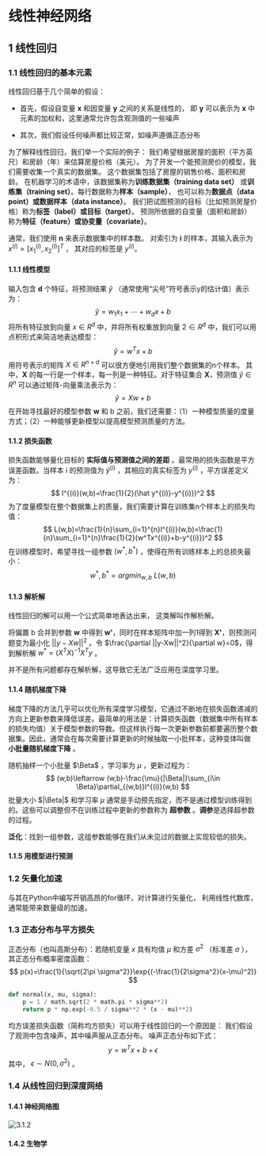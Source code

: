 # 线性神经网络

## 1 线性回归

### 1.1 线性回归的基本元素

线性回归基于几个简单的假设：

* 首先，假设自变量 **x** 和因变量 **y** 之间的关系是线性的， 即 **y** 可以表示为 **x** 中元素的加权和，这里通常允许包含观测值的一些噪声

* 其次，我们假设任何噪声都比较正常，如噪声遵循正态分布

为了解释线性回归，我们举一个实际的例子： 我们希望根据房屋的面积（平方英尺）和房龄（年）来估算房屋价格（美元）。 为了开发一个能预测房价的模型，我们需要收集一个真实的数据集。 这个数据集包括了房屋的销售价格、面积和房龄。 在机器学习的术语中，该数据集称为**训练数据集（training data set）** 或**训练集（training set）**。每行数据称为**样本（sample）**， 也可以称为**数据点（data point）**或**数据样本（data instance）**。 我们把试图预测的目标（比如预测房屋价格）称为**标签（label）**或**目标（target）**。 预测所依据的自变量（面积和房龄）称为**特征（feature）**或**协变量（covariate）**。

通常，我们使用 **n** 来表示数据集中的样本数。 对索引为 **i** 的样本，其输入表示为 $x^{(i)}=[x_1^{(i)},x_2^{(i)}]^T$ ， 其对应的标签是 $y^{(i)}$。

#### 1.1.1 线性模型

输入包含 **d** 个特征，将预测结果 $\hat y$ （通常使用“尖号”符号表示y的估计值）表示为：
$$
\hat y=w_1x_1+\cdots+w_dx+b
$$
将所有特征放到向量 $x\in R^d$ 中，并将所有权重放到向量 $2\in R^d$ 中，我们可以用点积形式来简洁地表达模型：
$$
\hat y=w^Tx+b
$$
用符号表示的矩阵 $X\in R^{n\times d}$ 可以很方便地引用我们整个数据集的n个样本。 其中，**X** 的每一行是一个样本，每一列是一种特征。对于特征集合 **X**，预测值 $\hat y\in R^n$ 可以通过矩阵-向量乘法表示为：
$$
\hat y=Xw+b
$$
在开始寻找最好的模型参数 **w** 和 b 之前，我们还需要：（1）一种模型质量的度量方式；（2）一种能够更新模型以提高模型预测质量的方法。

#### 1.1.2 损失函数

损失函数能够量化目标的 **实际值与预测值之间的差距** 。最常用的损失函数是平方误差函数。当样本 i 的预测值为 $\hat y^{(i)}$ ，其相应的真实标签为 $y^{(i)}$ ，平方误差定义为：
$$
l^{(i)}(w,b)=\frac{1}{2}(\hat y^{(i)}-y^{(i)})^2
$$
为了度量模型在整个数据集上的质量，我们需要计算在训练集n个样本上的损失均值：
$$
L(w,b)=\frac{1}{n}\sum_{i=1}^{n}l^{(i)}(w,b)=\frac{1}{n}\sum_{i=1}^{n}\frac{1}{2}(w^Tx^{(i)}+b-y^{(i)})^2
$$
在训练模型时，希望寻找一组参数 $(w^*,b^*)$ ，使得在所有训练样本上的总损失最小：
$$
w^*,b^*=argmin_{w,b}\ L(w,b)
$$

#### 1.1.3 解析解

线性回归的解可以用一个公式简单地表达出来， 这类解叫作解析解。

将偏置 b 合并到参数 **w** 中得到 **w'**，同时在样本矩阵中加一列1得到 **X'**，则预测问题变为最小化 $||y-Xw||^2$ 。令 $\frac{\partial ||y-Xw||^2}{\partial w}=0$，得到解析解 $w^*=(X^TX)^{-1}X^Ty$ 。

并不是所有问题都存在解析解，这导致它无法广泛应用在深度学习里。

#### 1.1.4 随机梯度下降

梯度下降的方法几乎可以优化所有深度学习模型，它通过不断地在损失函数递减的方向上更新参数来降低误差。最简单的用法是：计算损失函数（数据集中所有样本的损失均值）关于模型参数的导数。但这样执行每一次更新参数前都要遍历整个数据集。因此，通常会在每次需要计算更新的时候抽取一小批样本，这种变体叫做 **小批量随机梯度下降** 。

随机抽样一个小批量 $\Beta$ ，学习率为 $\mu$ ，更新过程为：
$$
(w,b)\leftarrow (w,b)-\frac{\mu}{|\Beta|}\sum_{i\in \Beta}\partial_{(w,b)}l^{(i)}(w,b)
$$
批量大小 $|\Beta|$ 和学习率 $\mu$ 通常是手动预先指定，而不是通过模型训练得到的。这些可以调整但不在训练过程中更新的参数称为 **超参数** 。**调参**是选择超参数的过程。

**泛化**：找到一组参数，这组参数能够在我们从未见过的数据上实现较低的损失。

#### 1.1.5 用模型进行预测

### 1.2 矢量化加速

与其在Python中编写开销高昂的for循环，对计算进行矢量化， 利用线性代数库，通常能带来数量级的加速。

### 1.3 正态分布与平方损失

正态分布（也叫高斯分布）：若随机变量 $x$ 具有均值 $\mu$ 和方差 $\sigma^2$ （标准差 $\sigma$ ），其正态分布概率密度函数：
$$
p(x)=\frac{1}{\sqrt{2\pi \sigma^2}}\exp{(-\frac{1}{2\sigma^2}(x-\mu)^2)}
$$

```python
def normal(x, mu, sigma):
    p = 1 / math.sqrt(2 * math.pi * sigma**2)
    return p * np.exp(-0.5 / sigma**2 * (x - mu)**2)
```

均方误差损失函数（简称均方损失）可以用于线性回归的一个原因是： 我们假设了观测中包含噪声，其中噪声服从正态分布。 噪声正态分布如下式：
$$
y=w^Tx+b+\epsilon
$$
其中， $\epsilon \sim N(0,\sigma^2)$ 。

### 1.4 从线性回归到深度网络

#### 1.4.1 神经网络图

![3.1.2](https://github.com/yjw258/notes/tree/main/d2l/figs/3.1.2.png)

#### 1.4.2 生物学